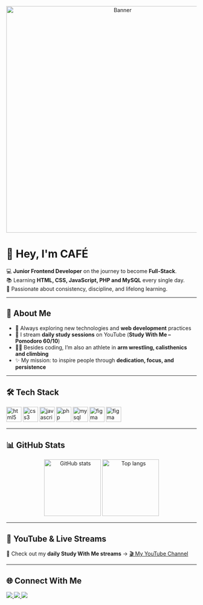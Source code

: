 <!-- Banner/GIF -->
<p align="center">
  <img src="[[https://cdn.discordapp.com/attachments/1178086177862066257/1414262434172113028/IMG-20250907-WA0057.jpg?ex=68beee08&is=68bd9c88&hm=7e1fa3749c06682ba49e47a7fae4534fc341cf431fe229a5306d9c2d8a234155](https://media.discordapp.net/attachments/1178086177862066257/1414264199244156958/IMG-20250907-WA0063.jpg?ex=68beefac&is=68bd9e2c&hm=2e6cf529b1288fdff009389cf74dac7ea796eecba293b357c9dd1d62c3ee9b7d&=&format=webp&width=938&height=518)](https://discord.com/channels/@me/1178086177862066257/1414264199785484390)" width="600" alt="Banner"/>
</p>

# 👋 Hey, I'm CAFÉ  

💻 **Junior Frontend Developer** on the journey to become **Full-Stack**.  
📚 Learning **HTML, CSS, JavaScript, PHP and MySQL** every single day.  
🎯 Passionate about consistency, discipline, and lifelong learning.  

---

## 🚀 About Me
- 🌱 Always exploring new technologies and **web development** practices  
- 🎥 I stream **daily study sessions** on YouTube (**Study With Me – Pomodoro 60/10**)  
- 🏋️‍♂️ Besides coding, I’m also an athlete in **arm wrestling, calisthenics and climbing**  
- ✨ My mission: to inspire people through **dedication, focus, and persistence**  

---

## 🛠️ Tech Stack  

<p align="left">
    <img src="https://cdn.jsdelivr.net/gh/devicons/devicon/icons/html5/html5-original.svg" alt="html5" width="40" height="40"/>
  <img src="https://cdn.jsdelivr.net/gh/devicons/devicon/icons/css3/css3-original.svg" alt="css3" width="40" height="40"/>
  <img src="https://cdn.jsdelivr.net/gh/devicons/devicon/icons/javascript/javascript-original.svg" alt="javascript" width="40" height="40"/>
  <img src="https://cdn.jsdelivr.net/gh/devicons/devicon/icons/php/php-original.svg" alt="php" width="40" height="40"/>
  <img src="https://cdn.jsdelivr.net/gh/devicons/devicon/icons/mysql/mysql-original.svg" alt="mysql" width="40" height="40"/>
  <img src="https://cdn.jsdelivr.net/gh/devicons/devicon/icons/figma/figma-original.svg" alt="figma" width="40" height="40"/>
   <img src="https://cdn.jsdelivr.net/gh/devicons/devicon/icons/firebase/firebase-original.svg" alt="figma" width="40" height="40"/>
</p>

---

## 📊 GitHub Stats  
<p align="center">
  <img src="https://github-readme-stats.vercel.app/api?username=CAFE2l&show_icons=true&theme=tokyonight" alt="GitHub stats" height="150"/>
  <img src="https://github-readme-stats.vercel.app/api/top-langs/?username=CAFE2l&layout=compact&theme=tokyonight" alt="Top langs" height="150"/>
</p>

---

## 🎥 YouTube & Live Streams  
📌 Check out my **daily Study With Me streams** → [🎬 My YouTube Channel](https://www.youtube.com/)  

---

## 🌐 Connect With Me  
<p align="left">
  <a href="[https://www.linkedin.com/](https://www.linkedin.com/in/gabriel-felipe-sabino-de-souza-ab05a630a/)" target="_blank">
    <img src="https://img.shields.io/badge/LinkedIn-0A66C2?style=for-the-badge&logo=linkedin&logoColor=white"/>
  </a>
  <a href="mailto:gutiajs@gmail.com">
    <img src="https://img.shields.io/badge/Email-D14836?style=for-the-badge&logo=gmail&logoColor=white"/>
  </a>
  <a href="https://wa.me/5541996713782" target="_blank">
  <img src="https://img.shields.io/badge/WhatsApp-25D366?style=for-the-badge&logo=whatsapp&logoColor=white"/>
</a>

</p>
